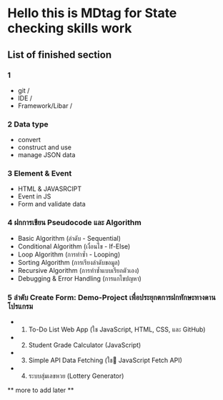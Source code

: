 # Hello this is MDtag for State checking skills work

## List of finished section
### 1
- git /
- IDE /
- Framework/Libar /
### 2 Data type
- convert
- construct and use 
- manage JSON data
### 3 Element & Event
- HTML & JAVASRCIPT
- Event in JS
- Form and validate data
### 4 ฝกการเขียน Pseudocode และ Algorithm
- Basic Algorithm (ลำดับ - Sequential)
- Conditional Algorithm (เงื่อนไข - If-Else)
- Loop Algorithm (การทำซ้ำ - Looping)
- Sorting Algorithm (การเรียงลำดับขอมูล)
- Recursive Algorithm (การทำซ้ำแบบเรียกตัวเอง)
- Debugging & Error Handling (การแกไขปญหา)
### 5 ลำดับ Create Form: Demo-Project เพื่อประยุกตการฝกทักษะทางดานโปรแกรม
- 1) To-Do List Web App (ใช JavaScript, HTML, CSS, และ GitHub)
- 2) Student Grade Calculator (JavaScript)
- 3) Simple API Data Fetching (ใช JavaScript Fetch API)
- 4) ระบบสุ่มเลขหวย (Lottery Generator)


** more to add later **
